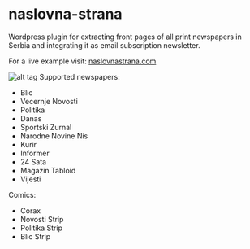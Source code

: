 naslovna-strana
===============

Wordpress plugin for extracting front pages of all print newspapers in Serbia and integrating it as email subscription newsletter.

For a live example visit: [naslovnastrana.com](http://naslovnastrana.com)

![alt tag](http://i.imgur.com/xF1hlc2.png)
Supported newspapers:
 - Blic
 - Vecernje Novosti
 - Politika
 - Danas
 - Sportski Zurnal
 - Narodne Novine Nis
 - Kurir
 - Informer
 - 24 Sata
 - Magazin Tabloid
 - Vijesti

Comics:
 - Corax
 - Novosti Strip
 - Politika Strip
 - Blic Strip
